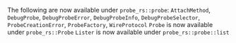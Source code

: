 The following are now available under `probe_rs::probe`: `AttachMethod`, `DebugProbe`, `DebugProbeError`, `DebugProbeInfo`, `DebugProbeSelector`, `ProbeCreationError`, `ProbeFactory`, `WireProtocol`
`Probe` is now available under `probe_rs::Probe`
`Lister` is now available under `probe_rs::probe::list`